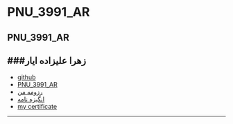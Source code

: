 # PNU_3991_AR
PNU_3991_AR
----------
###زهرا علیزاده  ایار
----
- [github](https://github.com/zhralizadhyar/)
- [PNU_3991_AR](https://github.com/zhralizadhyar/PNU_3991_AR)
- [رزومه من](rezomeh.pdf)
- [انگیزه نامه](SOP.pdf)
- [my certificate](https:www.sololearn.com/certificate/1024-10985667/pdf/)
--------------
